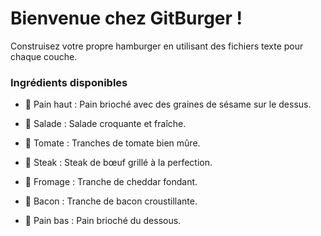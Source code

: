 # **Bienvenue chez GitBurger !**

Construisez votre propre hamburger en utilisant des fichiers texte pour chaque couche.

### **Ingrédients disponibles**

-    🥯 Pain haut : Pain brioché avec des graines de sésame sur le dessus.

-    🥬 Salade : Salade croquante et fraîche.

 -   🍅 Tomate : Tranches de tomate bien mûre.

 -  🥩 Steak : Steak de bœuf grillé à la perfection.

 -   🧀 Fromage : Tranche de cheddar fondant.

  -  🥓 Bacon : Tranche de bacon croustillante.

   - 🍞 Pain bas : Pain brioché du dessous.
